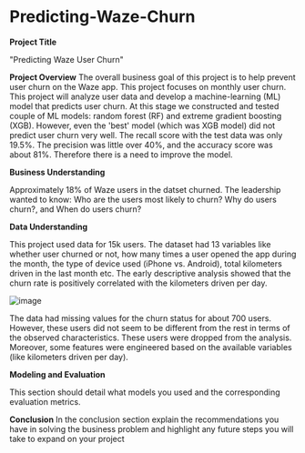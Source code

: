 # Predicting-Waze-Churn

**Project Title**

"Predicting Waze User Churn"



**Project Overview**
The overall business goal of this project is to help prevent user churn on the Waze app. This project focuses on monthly user churn. This project will analyze user data and develop a machine-learning (ML) model that predicts user churn. At this stage we constructed and tested couple of ML models: random forest (RF) and extreme gradient boosting (XGB). However, even the 'best' model (which was XGB model) did not predict user churn very well. The recall score with the test data was only 19.5%. The precision was little over 40%, and the accuracy score was about 81%. Therefore there is a need to improve the model.



**Business Understanding**

Approximately 18% of Waze users in the datset churned. The leadership wanted to know: Who are the users most likely to churn? Why do users churn?, and 
When do users churn?



**Data Understanding**

This project used data for 15k users. The dataset had 13 variables like whether user churned or not, how many times a user opened the app during the month, the type of device used (iPhone vs. Android), total kilometers driven in the last month etc. The early descriptive analysis showed that the churn rate is positively correlated with the kilometers driven per day.

![image](https://github.com/aliyevgursel/Predicting-Waze-Churn/assets/68837397/c035ecb7-41d2-4f73-8443-b3bd9cfaafa3)

The data had missing values for the churn status for about 700 users. However, these users did not seem to be different from the rest in terms of the observed characteristics. These users were dropped from the analysis. Moreover, some features were engineered based on the available variables (like kilometers driven per day). 



**Modeling and Evaluation**

This section should detail what models you used and the corresponding evaluation metrics. 

**Conclusion**
In the conclusion section explain the recommendations you have in solving the business problem and highlight any future steps you will take to expand on your project

